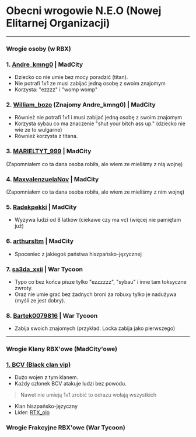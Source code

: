 # Obecni wrogowie N.E.O (Nowej Elitarnej Organizacji)

---

### Wrogie osoby (w RBX)

### 1. [Andre_kmng0](https://www.roblox.com/users/7445351985/profile) | MadCity
- Dziecko co nie umie bez mocy poradzić (titan).
- Nie potrafi 1v1 ze musi zabijać jedną osobę z swoim znajomym
- Korzysta: "ezzzz" i "womp womp" 

### 2. [William_bozo](https://www.roblox.com/users/3658972187/profile) **(Znajomy Andre_kmng0)** | MadCity
- Również nie potrafi 1v1 i musi zabijać jedną osobę z swoim znajomym
- Korzysta sybau co ma znaczenie "shut your bitch ass up." (dziecko nie wie ze to wulgarne)
- Również korzysta z titana.

### 3. [MARIELTYT_999](https://www.roblox.com/users/5188523875/profile) | MadCity
(Zapomniałem co ta dana osoba robiła, ale wiem ze mieliśmy z nią wojnę)

### 4. [MaxvalenzuelaNov](https://www.roblox.com/users/4298149095/profile) | MadCity
(Zapomniałem co ta dana osoba robiła, ale wiem ze mieliśmy z nim wojnę)

### 5. [Radekpekki](https://www.roblox.com/users/5202096253/profile) | MadCity 
- Wyzywa ludzi od 8 latków (ciekawe czy ma vc)
(więcej nie pamiętam już)

### 6. [arthursltm](https://www.roblox.com/users/1275877320/profile?friendshipSourceType=PlayerSearch) | MadCity
- Spoceniec z jakiegoś państwa hiszpańsko-języcznej

### 7. [sa3da_xxii](https://www.roblox.com/users/2476865789/profile) | War Tycoon
- Typo co bez końca pisze tylko "ezzzzzz", "sybau" i inne tam toksyczne zwroty.
- Oraz nie umie grać bez żadnych broni za robuxy tylko je nadużywa (myśli ze jest dobry).

### 8. [Bartek0079816](https://www.roblox.com/users/5670867274/profile) | War Tycoon
- Zabija swoich znajomych (przykład: Locka zabija jako pierwszego)







---

### Wrogie Klany RBX'owe (MadCity'owe)

### [1. BCV (Black clan vip)](https://www.roblox.com/communities/5822003/BLACK-CLAN-VIP#!/about)
- Dużo wojen z tym klanem.
- Każdy członek BCV atakuje ludzi bez powodu.
> Nawet nie umieją 1v1 zrobić to odrazu wołają wszystkich
- Klan hiszpańsko-języczny
- Lider: [RTX_olo](https://www.roblox.com/users/1301006509/profile)

### Wrogie Frakcyjne RBX'owe (War Tycoon)